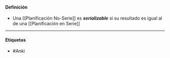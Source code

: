 #### Definición
- Una [[Planificación No-Serie]] es ***serializable*** si su resultado es igual al de una [[Planificación en Serie]]
***
#### Etiquetas
- #Anki 